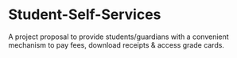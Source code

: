 # Student-Self-Services
A project proposal to provide students/guardians with a convenient mechanism to pay fees, download receipts & access grade cards.
